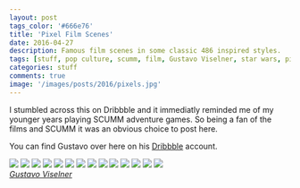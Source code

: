 ```yaml
---
layout: post
tags_color: '#666e76'
title: 'Pixel Film Scenes'
date: 2016-04-27
description: Famous film scenes in some classic 486 inspired styles.
tags: [stuff, pop culture, scumm, film, Gustavo Viselner, star wars, pixels]
categories: stuff
comments: true
image: '/images/posts/2016/pixels.jpg'
---
```

I stumbled across this on Dribbble and it immediatly reminded me of my younger years playing SCUMM adventure games. So being a fan of the films and SCUMM it was an obvious choice to post here. 

You can find Gustavo over here on his [Dribbble](https://dribbble.com/viselner) account.

<div class="gallery-box">
  <div class="gallery">
  	<img src="/images/posts/2016/pixels-01.png" loading="lazy">
  	<img src="/images/posts/2016/pixels-02.png" loading="lazy">
  	<img src="/images/posts/2016/pixels-03.png" loading="lazy">
  	<img src="/images/posts/2016/pixels-04.png" loading="lazy">
  	<img src="/images/posts/2016/pixels-05.png" loading="lazy">
  	<img src="/images/posts/2016/pixels-06.png" loading="lazy">
  	<img src="/images/posts/2016/pixels-07.png" loading="lazy">
  	<img src="/images/posts/2016/pixels-08.png" loading="lazy">
  	<img src="/images/posts/2016/pixels-09.png" loading="lazy">
  	<img src="/images/posts/2016/pixels-10.png" loading="lazy">
  	<img src="/images/posts/2016/pixels-11.png" loading="lazy">
  	<img src="/images/posts/2016/pixels-12.png" loading="lazy">
  	<img src="/images/posts/2016/pixels-13.png" loading="lazy">
  	<img src="/images/posts/2016/pixels-14.png" loading="lazy">
  </div>
  <em><a href="https://dribbble.com/viselner" target="_blank">Gustavo Viselner</a></em>
</div>